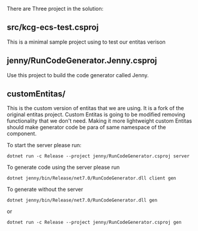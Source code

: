 There are Three project in the solution:

## src/kcg-ecs-test.csproj
This is a minimal sample project using to test our entitas verison

## jenny/RunCodeGenerator.Jenny.csproj
Use this project to build the code generator called Jenny.

## customEntitas/
This is the custom version of entitas that we are using. It is a fork of the original entitas project.
Custom Entitas is going to be modified removing functionality that we don't need. Making it more lightweight
custom Entitas should make generator code be para of same namespace of the component.

To start the server please run:

```
dotnet run -c Release --project jenny/RunCodeGenerator.csproj server
```

To generate code using the server please run

```
dotnet jenny/bin/Release/net7.0/RunCodeGenerator.dll client gen
```

To generate without the server

```
dotnet jenny/bin/Release/net7.0/RunCodeGenerator.dll gen
```
or
```
dotnet run -c Release --project jenny/RunCodeGenerator.csproj gen
```

